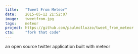 ```yaml
---
title:   "Tweet From Meteor"
date:    2015-05-12 21:52:07
image:   tweetfrom.jpg
tags:    meteor
project: https://github.com/paulmolluzzo/tweet_from_meteor
cta:     "fork that code"
---
```


an open source twitter application built with meteor

